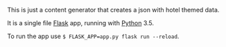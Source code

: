 This is just a content generator that creates a json with hotel themed data.

It is a single file [Flask](http://flask.pocoo.org) app, running with [Python](https://python.org) 3.5.

To run the app use `$ FLASK_APP=app.py flask run --reload`.